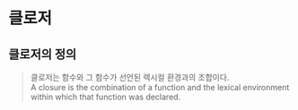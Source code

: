 # 클로저

## 클로저의 정의

> 클로저는 함수와 그 함수가 선언된 렉시컬 환경과의 조합이다.   
A closure is the combination of a function and the lexical environment within which that function was declared.
